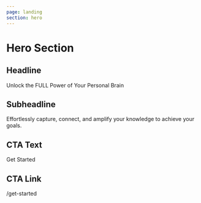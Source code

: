 ```yaml
---
page: landing
section: hero
---
```

# Hero Section

## Headline
Unlock the FULL Power of Your Personal Brain

## Subheadline
Effortlessly capture, connect, and amplify your knowledge to achieve your goals.

## CTA Text
Get Started

## CTA Link
/get-started

